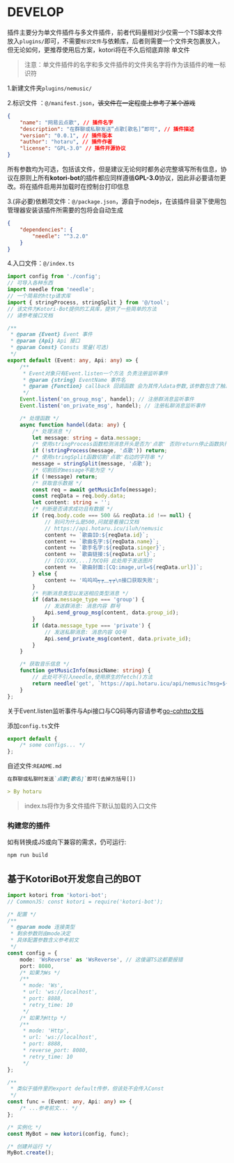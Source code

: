 # DEVELOP

插件主要分为单文件插件与多文件插件，前者代码量相对少仅需一个TS脚本文件放入`plugins/`即可，不需要`标识文件`与依赖库，后者则需要一个文件夹包裹放入，但无论如何，更推荐使用后方案，kotori将在不久后彻底弃除
单文件
> 注意：单文件插件的名字和多文件插件的文件夹名字将作为该插件的唯一标识符

1.新建文件夹`plugins/nemusic/`

2.标识文件 ：`@/manifest.json`，~~该文件在一定程度上参考了某个游戏~~

```json
{
	"name": "网易云点歌", // 插件名字
	"description": "在群聊或私聊发送“点歌[歌名]”即可", // 插件描述
	"version": "0.0.1", // 插件版本
	"author": "hotaru", // 插件作者
	"license": "GPL-3.0" // 插件开源协议
}
```
所有参数均为可选，包括该文件，但是建议无论何时都务必完整填写所有信息，协议在原则上所有**kotori-bot**的插件都应同样遵循**GPL-3.0**协议，因此非必要请勿更改。将在插件启用并加载时在控制台打印信息

3.(非必要)依赖项文件：`@/package.json`，源自于nodejs，在该插件目录下使用包管理器安装该插件所需要的包将会自动生成
```json
{
	"dependencies": {
		"needle": "^3.2.0"
	}
}
```

4.入口文件：`@/index.ts`

```typescript
import config from './config';
// 可导入各种东西
import needle from 'needle';
// 一个简易的http请求库
import { stringProcess, stringSplit } from '@/tool';
// 该文件为Kotori-Bot提供的工具库，提供了一些简单的方法
// 请参考接口文档

/**
 * @param {Event} Event 事件
 * @param {Api} Api 接口
 * @param Const} Consts 常量(可选)
 */
export default (Event: any, Api: any) => {
	/**
	 * Event对象只有Event.listen一个方法 负责注册监听事件
	 * @param {string} EventName 事件名
	 * @param {Function} callback 回调函数 会为其传入data参数,该参数包含了触发事件的相关信息
	 */
	Event.listen('on_group_msg', handel); // 注册群消息监听事件
	Event.listen('on_private_msg', handel); // 注册私聊消息监听事件

	/* 处理函数 */
	async function handel(data: any) {
		/* 处理消息 */
		let message: string = data.message;
		/* 使用stringProcess函数检测消息开头是否为'点歌' 否则return停止函数执行 */
		if (!stringProcess(message, '点歌')) return;
		/* 使用stringSplit函数切割'点歌'右边的字符串 */
		message = stringSplit(message, '点歌');
		/* 切割后的message不能为空 */
		if (!message) return;
		/* 获取音乐数据 */
		const req = await getMusicInfo(message);
		const reqData = req.body.data;
		let content: string = '';
		/* 判断是否请求成功且有数据 */
		if (req.body.code === 500 && reqData.id !== null) {
			// 别问为什么是500,问就是看接口文档
			// https://api.hotaru.icu/iluh/nemusic
			content += `歌曲ID:${reqData.id}`;
			content += `歌曲名字:${reqData.name}`;
			content += `歌手名字:${reqData.singer}`;
			content += `歌曲链接:${reqData.url}`;
			// [CQ:XXX,...]为CQ码 此处用于发送图片
			content += `歌曲封面:[CQ:image,url=${reqData.url}]`;
		} else {
			content += '呜呜呜┭┮﹏┭┮\n接口获取失败';
		}
		/* 判断消息类型以发送相应类型消息 */
		if (data.message_type === 'group') {
			// 发送群消息: 消息内容 群号
			Api.send_group_msg(content, data.group_id);
		}
		if (data.message_type === 'private') {
			// 发送私聊消息: 消息内容 QQ号
			Api.send_private_msg(content, data.private_id);
		}
	}

	/* 获取音乐信息 */
	function getMusicInfo(musicName: string) {
		// 此处可不引入needle,使用原生的fetch()方法
		return needle('get', `https://api.hotaru.icu/api/nemusic?msg=${musicName}&line=1`);
	}
};
```

关于Event.listen监听事件与Api接口与CQ码等内容请参考[go-cqhttp文档](https://docs.go-cqhttp.org/)

添加`config.ts`文件

```typescript
export default {
	/* some configs... */
};
```

自述文件:`README.md`

```markdown
在群聊或私聊时发送`点歌[歌名]`即可(去掉方括号[])

> By hotaru
```

> index.ts将作为多文件插件下默认加载的入口文件

### 构建您的插件

如有转换成JS或向下兼容的需求，仍可运行:

```bash
npm run build
```

## 基于KotoriBot开发您自己的BOT

```typescript
import kotori from 'kotori-bot';
// CommonJS: const kotori = require('kotori-bot');

/* 配置 */
/**
 * @param mode 连接类型
 * 剩余参数则由mode决定
 * 具体配置参数含义参考前文
 */
const config = {
	mode: 'WsReverse' as 'WsReverse', // 这傻逼TS这都要报错
	port: 8080,
	/* 如果为Ws */
	/**
	 * mode: 'Ws',
	 * url: 'ws://localhost',
	 * port: 8888,
	 * retry_time: 10
	 */
	/* 如果为Http */
	/**
	 * mode: 'Http',
	 * url: 'ws://localhost',
	 * port: 8888,
	 * reverse_port: 8080,
	 * retry_time: 10
	 */
};

/**
 * 类似于插件里的export default传参，但该处不会传入Const
 */
const func = (Event: any, Api: any) => {
	/* ...参考前文... */
};

/* 实例化 */
const MyBot = new kotori(config, func);

/* 创建并运行 */
MyBot.create();
```
